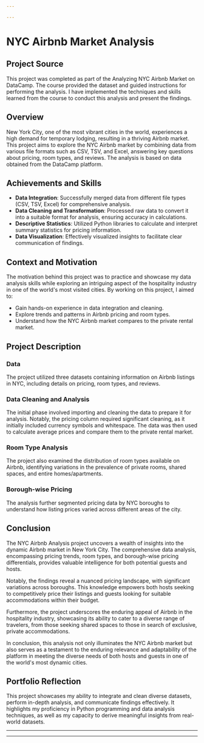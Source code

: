 ```yaml
---

---
```


# NYC Airbnb Market Analysis
## Project Source

This project was completed as part of the Analyzing NYC Airbnb Market on DataCamp. The course provided the dataset and guided instructions for performing the analysis. I have implemented the techniques and skills learned from the course to conduct this analysis and present the findings.

## Overview

New York City, one of the most vibrant cities in the world, experiences a high demand for temporary lodging, resulting in a thriving Airbnb market. This project aims to explore the NYC Airbnb market by combining data from various file formats such as CSV, TSV, and Excel, answering key questions about pricing, room types, and reviews. The analysis is based on data obtained from the DataCamp platform.

## Achievements and Skills

- **Data Integration**: Successfully merged data from different file types (CSV, TSV, Excel) for comprehensive analysis.
- **Data Cleaning and Transformation**: Processed raw data to convert it into a suitable format for analysis, ensuring accuracy in calculations.
- **Descriptive Statistics**: Utilized Python libraries to calculate and interpret summary statistics for pricing information.
- **Data Visualization**: Effectively visualized insights to facilitate clear communication of findings.

## Context and Motivation

The motivation behind this project was to practice and showcase my data analysis skills while exploring an intriguing aspect of the hospitality industry in one of the world's most visited cities. By working on this project, I aimed to:

- Gain hands-on experience in data integration and cleaning.
- Explore trends and patterns in Airbnb pricing and room types.
- Understand how the NYC Airbnb market compares to the private rental market.

## Project Description

### Data

The project utilized three datasets containing information on Airbnb listings in NYC, including details on pricing, room types, and reviews.

### Data Cleaning and Analysis

The initial phase involved importing and cleaning the data to prepare it for analysis. Notably, the pricing column required significant cleaning, as it initially included currency symbols and whitespace. The data was then used to calculate average prices and compare them to the private rental market.

### Room Type Analysis

The project also examined the distribution of room types available on Airbnb, identifying variations in the prevalence of private rooms, shared spaces, and entire homes/apartments.

### Borough-wise Pricing

The analysis further segmented pricing data by NYC boroughs to understand how listing prices varied across different areas of the city.

## Conclusion

The NYC Airbnb Analysis project uncovers a wealth of insights into the dynamic Airbnb market in New York City. The comprehensive data analysis, encompassing pricing trends, room types, and borough-wise pricing differentials, provides valuable intelligence for both potential guests and hosts.

Notably, the findings reveal a nuanced pricing landscape, with significant variations across boroughs. This knowledge empowers both hosts seeking to competitively price their listings and guests looking for suitable accommodations within their budget.

Furthermore, the project underscores the enduring appeal of Airbnb in the hospitality industry, showcasing its ability to cater to a diverse range of travelers, from those seeking shared spaces to those in search of exclusive, private accommodations.

In conclusion, this analysis not only illuminates the NYC Airbnb market but also serves as a testament to the enduring relevance and adaptability of the platform in meeting the diverse needs of both hosts and guests in one of the world's most dynamic cities.


## Portfolio Reflection

This project showcases my ability to integrate and clean diverse datasets, perform in-depth analysis, and communicate findings effectively. It highlights my proficiency in Python programming and data analysis techniques, as well as my capacity to derive meaningful insights from real-world datasets.

---


--- 
